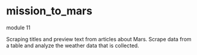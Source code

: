 # mission_to_mars
module 11

Scraping titles and preview text from articles about Mars. Scrape data from a table and analyze the weather data that is collected. 
